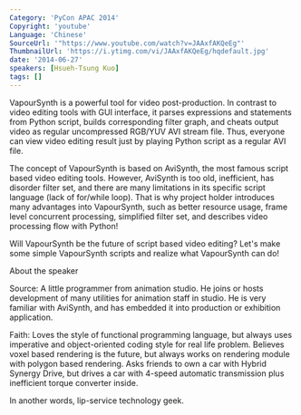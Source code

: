 ```yaml
---
Category: 'PyCon APAC 2014'
Copyright: 'youtube'
Language: 'Chinese'
SourceUrl: '"https://www.youtube.com/watch?v=JAAxfAKQeEg"'
ThumbnailUrl: 'https://i.ytimg.com/vi/JAAxfAKQeEg/hqdefault.jpg'
date: '2014-06-27'
speakers: [Hsueh-Tsung Kuo]
tags: []
---
```

VapourSynth is a powerful tool for video post-production. In contrast to video editing tools with GUI interface, it parses expressions and statements from Python script, builds corresponding filter graph, and cheats output video as regular uncompressed RGB/YUV AVI stream file. Thus, everyone can view video editing result just by playing Python script as a regular AVI file.

The concept of VapourSynth is based on AviSynth, the most famous script based video editing tools. However, AviSynth is too old, inefficient, has disorder filter set, and there are many limitations in its specific script language (lack of for/while loop). That is why project holder introduces many advantages into VapourSynth, such as better resource usage, frame level concurrent processing, simplified filter set, and describes video processing flow with Python!

Will VapourSynth be the future of script based video editing? Let's make some simple VapourSynth scripts and realize what VapourSynth can do!


About the speaker

Source:
A little programmer from animation studio. He joins or hosts development of many utilities for animation staff in studio. He is very familiar with AviSynth, and has embedded it into production or exhibition application.

Faith:
Loves the style of functional programming language, but always uses imperative and object-oriented coding style for real life problem. Believes voxel based rendering is the future, but always works on rendering module with polygon based rendering. Asks friends to own a car with Hybrid Synergy Drive, but drives a car with 4-speed automatic transmission plus inefficient torque converter inside.

In another words, lip-service technology geek.